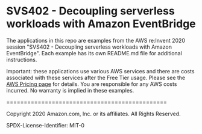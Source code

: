 # SVS402 - Decoupling serverless workloads with Amazon EventBridge

The applications in this repo are examples from the AWS re:Invent 2020 session "SVS402 - Decoupling serverless workloads with Amazon EventBridge". Each example has its own README.md file for additional instructions.

Important: these applications use various AWS services and there are costs associated with these services after the Free Tier usage. Please see the [AWS Pricing page](https://aws.amazon.com/pricing/) for details. You are responsible for any AWS costs incurred. No warranty is implied in these examples.

==============================================

Copyright 2020 Amazon.com, Inc. or its affiliates. All Rights Reserved.

SPDX-License-Identifier: MIT-0